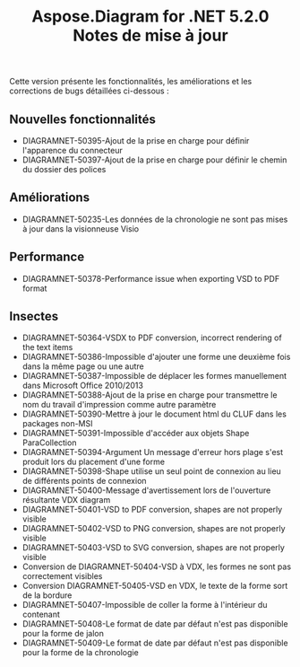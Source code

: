 ﻿---
title: Aspose.Diagram for .NET 5.2.0 Notes de mise à jour
type: docs
weight: 80
url: /fr/net/aspose-diagram-for-net-5-2-0-release-notes/
---
Cette version présente les fonctionnalités, les améliorations et les corrections de bugs détaillées ci-dessous :
## **Nouvelles fonctionnalités**
- DIAGRAMNET-50395-Ajout de la prise en charge pour définir l'apparence du connecteur
- DIAGRAMNET-50397-Ajout de la prise en charge pour définir le chemin du dossier des polices
## **Améliorations**
- DIAGRAMNET-50235-Les données de la chronologie ne sont pas mises à jour dans la visionneuse Visio
## **Performance**
- DIAGRAMNET-50378-Performance issue when exporting VSD to PDF format
## **Insectes**
- DIAGRAMNET-50364-VSDX to PDF conversion, incorrect rendering of the text items
- DIAGRAMNET-50386-Impossible d'ajouter une forme une deuxième fois dans la même page ou une autre
- DIAGRAMNET-50387-Impossible de déplacer les formes manuellement dans Microsoft Office 2010/2013
- DIAGRAMNET-50388-Ajout de la prise en charge pour transmettre le nom du travail d'impression comme autre paramètre
- DIAGRAMNET-50390-Mettre à jour le document html du CLUF dans les packages non-MSI
- DIAGRAMNET-50391-Impossible d'accéder aux objets Shape ParaCollection
- DIAGRAMNET-50394-Argument Un message d'erreur hors plage s'est produit lors du placement d'une forme
- DIAGRAMNET-50398-Shape utilise un seul point de connexion au lieu de différents points de connexion
- DIAGRAMNET-50400-Message d'avertissement lors de l'ouverture résultante VDX diagram
- DIAGRAMNET-50401-VSD to PDF conversion, shapes are not properly visible
- DIAGRAMNET-50402-VSD to PNG conversion, shapes are not properly visible
- DIAGRAMNET-50403-VSD to SVG conversion, shapes are not properly visible
- Conversion de DIAGRAMNET-50404-VSD à VDX, les formes ne sont pas correctement visibles
- Conversion DIAGRAMNET-50405-VSD en VDX, le texte de la forme sort de la bordure
- DIAGRAMNET-50407-Impossible de coller la forme à l'intérieur du contenant
- DIAGRAMNET-50408-Le format de date par défaut n'est pas disponible pour la forme de jalon
- DIAGRAMNET-50409-Le format de date par défaut n'est pas disponible pour la forme de la chronologie
